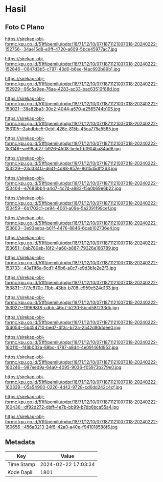 # Hasil

## Foto C Plano

https://sirekap-obj-formc.kpu.go.id/51ff/pemilu/pdpr/18/71/12/10/07/1871121007018-20240222-152756--34ae15d8-e0ff-4720-a609-5bce45977ac7.jpg

https://sirekap-obj-formc.kpu.go.id/51ff/pemilu/pdpr/18/71/12/10/07/1871121007018-20240222-152846--0647d3b5-c797-43d0-b6ee-f4ac692b89b1.jpg

https://sirekap-obj-formc.kpu.go.id/51ff/pemilu/pdpr/18/71/12/10/07/1871121007018-20240222-152929--95c5a9ee-76aa-4283-ac33-bac63510f88d.jpg

https://sirekap-obj-formc.kpu.go.id/51ff/pemilu/pdpr/18/71/12/10/07/1871121007018-20240222-153021--38a82ba3-30c2-4044-a570-a2565744b105.jpg

https://sirekap-obj-formc.kpu.go.id/51ff/pemilu/pdpr/18/71/12/10/07/1871121007018-20240222-153105--2abdbbc5-0ebf-426e-815b-45ca775a5585.jpg

https://sirekap-obj-formc.kpu.go.id/51ff/pemilu/pdpr/18/71/12/10/07/1871121007018-20240222-153146--ae98ab27-b926-4508-be5d-bf904ba84ad8.jpg

https://sirekap-obj-formc.kpu.go.id/51ff/pemilu/pdpr/18/71/12/10/07/1871121007018-20240222-153229--23d334fa-d64f-4d88-857e-8615d5dff263.jpg

https://sirekap-obj-formc.kpu.go.id/51ff/pemilu/pdpr/18/71/12/10/07/1871121007018-20240222-153404--e7686bb4-a4d7-4c7d-a983-f5a0b69e6b22.jpg

https://sirekap-obj-formc.kpu.go.id/51ff/pemilu/pdpr/18/71/12/10/07/1871121007018-20240222-153459--6b1702c1-ce94-4061-a09e-5a2391199cef.jpg

https://sirekap-obj-formc.kpu.go.id/51ff/pemilu/pdpr/18/71/12/10/07/1871121007018-20240222-153603--3e93eeba-b61f-4476-8846-6cab102736e4.jpg

https://sirekap-obj-formc.kpu.go.id/51ff/pemilu/pdpr/18/71/12/10/07/1871121007018-20240222-153651--0ab780eb-18f2-4a60-b887-79326e166789.jpg

https://sirekap-obj-formc.kpu.go.id/51ff/pemilu/pdpr/18/71/12/10/07/1871121007018-20240222-153733--43a11f6a-6cd1-46b6-a0c7-e9d3b1e2e2f3.jpg

https://sirekap-obj-formc.kpu.go.id/51ff/pemilu/pdpr/18/71/12/10/07/1871121007018-20240222-153831--777c670c-11bb-43bb-b708-e959c524d133.jpg

https://sirekap-obj-formc.kpu.go.id/51ff/pemilu/pdpr/18/71/12/10/07/1871121007018-20240222-153927--119698f8-cdbb-46c7-b230-5bcd58f233db.jpg

https://sirekap-obj-formc.kpu.go.id/51ff/pemilu/pdpr/18/71/12/10/07/1871121007018-20240222-154054--5b454710-bed7-4f3c-b72a-2542d90ddee0.jpg

https://sirekap-obj-formc.kpu.go.id/51ff/pemilu/pdpr/18/71/12/10/07/1871121007018-20240222-160110--f48b032a-88bc-4787-a8d4-4e09146fd952.jpg

https://sirekap-obj-formc.kpu.go.id/51ff/pemilu/pdpr/18/71/12/10/07/1871121007018-20240222-160246--987eed9a-64a0-4095-9036-f05973b279e0.jpg

https://sirekap-obj-formc.kpu.go.id/51ff/pemilu/pdpr/18/71/12/10/07/1871121007018-20240222-160339--05a54900-0226-4d42-9728-cd0dd242c4cf.jpg

https://sirekap-obj-formc.kpu.go.id/51ff/pemilu/pdpr/18/71/12/10/07/1871121007018-20240222-160436--df92d272-dbff-4e7b-bb99-b7db6bca55a4.jpg

https://sirekap-obj-formc.kpu.go.id/51ff/pemilu/pdpr/18/71/12/10/07/1871121007018-20240222-160656--456a0213-24f6-42a0-a40e-f941018588f6.jpg


## Metadata

| Key        | Value               |
| ---------- | ------------------- |
| Time Stamp | 2024-02-22 17:03:34 |
| Kode Dapil | 1801                |




